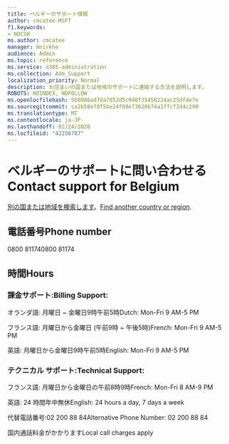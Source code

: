 ```yaml
---
title: ベルギーのサポート情報
author: cmcatee-MSFT
f1.keywords:
- NOCSH
ms.author: cmcatee
manager: mnirkhe
audience: Admin
ms.topic: reference
ms.service: o365-administration
ms.collection: Adm_Support
localization_priority: Normal
description: お住まいの国または地域のサポートに連絡する方法を説明します。
ROBOTS: NOINDEX, NOFOLLOW
ms.openlocfilehash: 5b0986ad7da7d52d5c940f35456224ac25df4e7e
ms.sourcegitcommit: ca2b58ef8f5be24f09e73620b74a1ffcf2d4c290
ms.translationtype: MT
ms.contentlocale: ja-JP
ms.lasthandoff: 02/24/2020
ms.locfileid: "42256787"
---
```

# <a name="contact-support-for-belgium"></a><span data-ttu-id="f8d4d-103">ベルギーのサポートに問い合わせる</span><span class="sxs-lookup"><span data-stu-id="f8d4d-103">Contact support for Belgium</span></span>

<span data-ttu-id="f8d4d-104">[別の国または地域を検索します](../contact-support-for-business-products.md)。</span><span class="sxs-lookup"><span data-stu-id="f8d4d-104">[Find another country or region](../contact-support-for-business-products.md).</span></span>

## <a name="phone-number"></a><span data-ttu-id="f8d4d-105">電話番号</span><span class="sxs-lookup"><span data-stu-id="f8d4d-105">Phone number</span></span>
<span data-ttu-id="f8d4d-106">0800 81174</span><span class="sxs-lookup"><span data-stu-id="f8d4d-106">0800 81174</span></span>

## <a name="hours"></a><span data-ttu-id="f8d4d-107">時間</span><span class="sxs-lookup"><span data-stu-id="f8d4d-107">Hours</span></span>
### <a name="billing-support"></a><span data-ttu-id="f8d4d-108">課金サポート:</span><span class="sxs-lookup"><span data-stu-id="f8d4d-108">Billing Support:</span></span>

<span data-ttu-id="f8d4d-109">オランダ語: 月曜日 ~ 金曜日9時午前5時</span><span class="sxs-lookup"><span data-stu-id="f8d4d-109">Dutch: Mon-Fri 9 AM-5 PM</span></span>

<span data-ttu-id="f8d4d-110">フランス語: 月曜日から金曜日 (午前9時 ~ 午後5時)</span><span class="sxs-lookup"><span data-stu-id="f8d4d-110">French: Mon-Fri 9 AM-5 PM</span></span>

<span data-ttu-id="f8d4d-111">英語: 月曜日から金曜日9時午前5時</span><span class="sxs-lookup"><span data-stu-id="f8d4d-111">English: Mon-Fri 9 AM-5 PM</span></span>

### <a name="technical-support"></a><span data-ttu-id="f8d4d-112">テクニカル サポート:</span><span class="sxs-lookup"><span data-stu-id="f8d4d-112">Technical Support:</span></span>

<span data-ttu-id="f8d4d-113">フランス語: 月曜日から金曜日の午前8時9時</span><span class="sxs-lookup"><span data-stu-id="f8d4d-113">French: Mon-Fri 8 AM-9 PM</span></span>

<span data-ttu-id="f8d4d-114">英語: 24 時間年中無休</span><span class="sxs-lookup"><span data-stu-id="f8d4d-114">English: 24 hours a day, 7 days a week</span></span>

<span data-ttu-id="f8d4d-115">代替電話番号:02 200 88 84</span><span class="sxs-lookup"><span data-stu-id="f8d4d-115">Alternative Phone Number: 02 200 88 84</span></span>

<span data-ttu-id="f8d4d-116">国内通話料金がかかります</span><span class="sxs-lookup"><span data-stu-id="f8d4d-116">Local call charges apply</span></span>